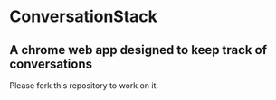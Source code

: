 # ConversationStack

## A chrome web app designed to keep track of conversations

Please fork this repository to work on it.
